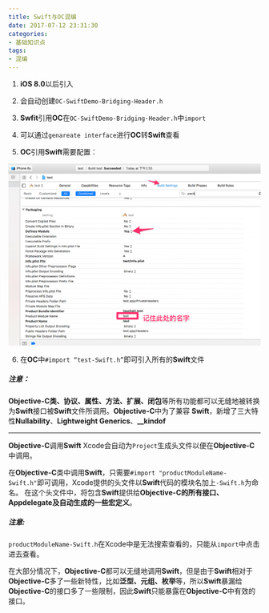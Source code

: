 ```yaml
---
title: Swift与OC混编
date: 2017-07-12 23:31:30
categories:
- 基础知识点
tags:
- 混编
---
```


1. **iOS 8.0**以后引入

2. 会自动创建`OC-SwiftDemo-Bridging-Header.h`
3. **Swfit**引用**OC**在`OC-SwiftDemo-Bridging-Header.h`中`import`
4. 可以通过`genareate interface`进行**OC**转**Swift**查看
5. **OC**引用**Swift**需要配置：

![png1](/assets/images/sohb1.png)


6. 在**OC**中`#import “test-Swift.h”`即可引入所有的**Swift**文件


##### 注意：

**Objective-C类、协议、属性、方法、扩展、闭包**等所有功能都可以无缝地被转换为**Swift**接口被**Swift**文件所调用。**Objective-C**中为了兼容 **Swift**，新增了三大特性**Nullability**、**Lightweight Generics**、**__kindof**

-----

**Objective-C**调用**Swift**
Xcode会自动为`Project`生成头文件以便在**Objective-C**中调用。

在**Objective-C**类中调用**Swift**，只需要`#import "productModuleName-Swift.h"`即可调用，Xcode提供的头文件以**Swift**代码的模块名加上`-Swift.h`为命名。 在这个头文件中，将包含**Swift**提供给**Objective-C的所有接口、Appdelegate及自动生成的一些宏定义**。

##### 注意:
`productModuleName-Swift.h`在Xcode中是无法搜索查看的，只能从`import`中点击进去查看。


在大部分情况下，**Objective-C**都可以无缝地调用**Swift**，但是由于**Swift**相对于**Objective-C**多了一些新特性，比如**泛型、元组、枚举**等，所以**Swift**暴漏给**Objective-C**的接口多了一些限制，因此**Swift**只能暴露在**Objective-C**中有效的接口。
